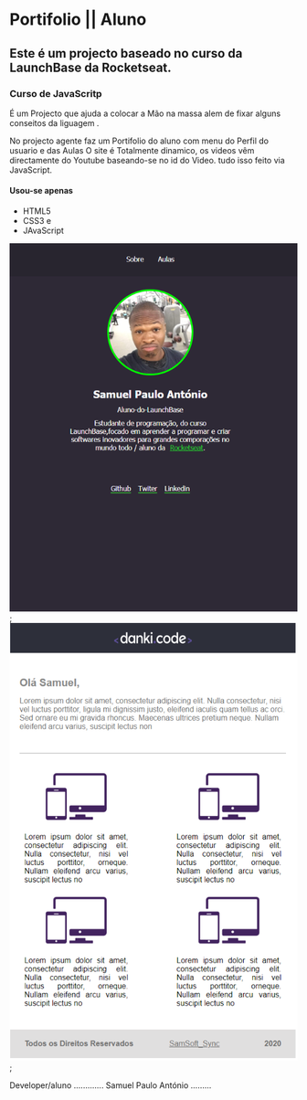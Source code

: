 # Portifolio || Aluno

## Este é um projecto baseado  no curso da  LaunchBase da Rocketseat.
### Curso de JavaScritp 

É um Projecto que ajuda a colocar a Mão na massa alem de fixar alguns conseitos da liguagem .

No projecto agente faz um Portifolio do aluno com menu do Perfil do usuario  e das Aulas 
O site é Totalmente dinamico, os videos vêm directamente do Youtube baseando-se no id do Video.
tudo isso feito via JavaScript.
#### Usou-se apenas 
* HTML5
* CSS3 e
* JAvaScript

![portifolio-perfil](https://github.com/samuelpauloantonio/Portifolio/blob/master/img/perfil.png?raw=true);
![portifolio-Aulas](https://github.com/samuelpauloantonio/Template_email/blob/master/imgSite.PNG);

Developer/aluno ............. Samuel Paulo António .........


